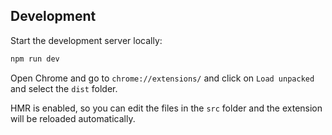 ## Development
Start the development server locally:
```bash
npm run dev
```

Open Chrome and go to `chrome://extensions/` and click on `Load unpacked` and select the `dist` folder.

HMR is enabled, so you can edit the files in the `src` folder and the extension will be reloaded automatically.
